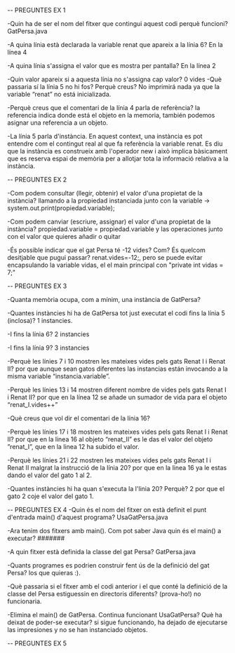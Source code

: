  -- PREGUNTES EX 1

-Quin ha de ser el nom del fitxer que contingui aquest codi perquè funcioni?
GatPersa.java

-A quina línia està declarada la variable renat que apareix a la línia 6?
En la línea 4

-A quina línia s'assigna el valor que es mostra per pantalla?
En la línea 2

-Quin valor apareix si a aquesta línia no s'assigna cap valor?
0 vides
-Què passaria sí la línia 5 no hi fos? Perquè creus?
No imprimirá nada ya que la variable “renat” no está inicializada.

-Perquè creus que el comentari de la línia 4 parla de referència?
la referencia indica donde está el objeto en la memoria, también podemos asignar una referencia a un objeto.

-La línia 5 parla d'instància. En aquest context, una instància es pot entendre com el contingut real al que fa referència la variable renat. Es diu que la instància es construeix amb l'operador new i això implica bàsicament que es reserva espai de memòria per a allotjar tota la informació relativa a la instància.

-- PREGUNTES EX 2

-Com podem consultar (llegir, obtenir) el valor d'una propietat de la instància?
llamando a la propiedad instanciada junto con la variable -> system.out.print(propiedad.variable);

-Com podem canviar (escriure, assignar) el valor d'una propietat de la instància?
propiedad.variable = propiedad.variable y las operaciones junto con el valor que quieres añadir o quitar

-És possible indicar que el gat Persa té -12 vides? Com? És quelcom desitjable que pugui passar?
 renat.vides=-12;, pero se puede evitar encapsulando la variable vidas, el el main principal con "private int vidas = 7;"



-- PREGUNTES EX 3

-Quanta memòria ocupa, com a mínim, una instància de GatPersa?

-Quantes instàncies hi ha de GatPersa tot just executat el codi fins la línia 5 (inclosa)?
1 instancies.

-I fins la línia 6?
2 instancies

-I fins la línia 9?
3 instancies

-Perquè les línies 7 i 10 mostren les mateixes vides pels gats Renat I i Renat II?
por que aunque sean gatos diferentes las instancias están invocando a la misma variable “instancia.variable”.

-Perquè les línies 13 i 14 mostren diferent nombre de vides pels gats Renat I i Renat II?
por que en la línea 12 se añade un sumador de vida para el objeto “renat_I.vides++”

-Què creus que vol dir el comentari de la línia 16?

-Perquè les línies 17 i 18 mostren les mateixes vides pels gats Renat I i Renat II?
por que en la linea 16 al objeto “renat_II” es le das el valor del objeto ”renat_I”, que en la linea 12 ha subido el valor.

-Perquè les línies 21 i 22 mostren les mateixes vides pels gats Renat I i Renat II malgrat la instrucció de la línia 20?
por que en la linea 16 ya le estas dando el valor del gato 1 al 2.

-Quantes instàncies hi ha quan s'executa la l'linia 20? Perquè?
2 por que el gato 2 coje el valor del gato 1.



-- PREGUNTES EX 4
-Quin és el nom del fitxer on està definit el punt d'entrada main() d'aquest programa?
UsaGatPersa.java

-Ara tenim dos fitxers amb main(). Com pot saber Java quin és el main() a executar?
#######

-A quin fitxer està definida la classe del gat Persa?
GatPersa.java

-Quants programes es podrien construir fent ús de la definició del gat Persa?
los que quieras :).

-Què passaria si el fitxer amb el codi anterior i el que conté la definició de la classe del Persa estiguessin en directoris diferents? (prova-ho!)
no funcionaria.

-Elimina el main() de GatPersa. Continua funcionant UsaGatPersa? Què ha deixat de poder-se executar?
si sigue funcionando, ha dejado de ejecutarse las impresiones y no se han instanciado objetos.

-- PREGUNTES EX 5